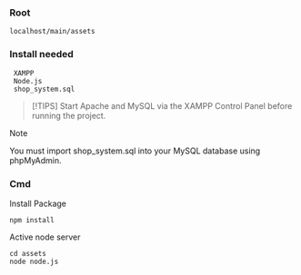 ### Root
    localhost/main/assets 

### Install needed

     XAMPP
     Node.js
     shop_system.sql
     
> [!TIPS]
> Start Apache and MySQL via the XAMPP Control Panel before running the project.

> [!NOTE]
> You must import shop_system.sql into your MySQL database using phpMyAdmin.


### Cmd

Install Package 

    npm install 
    
Active node server

    cd assets
    node node.js 

